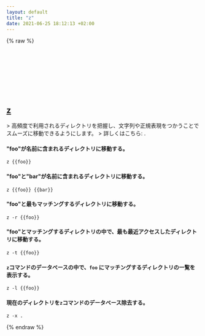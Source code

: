 ```yaml
---
layout: default
title: "z"
date: 2021-06-25 18:12:13 +02:00
---
```

{% raw %}
<h2 id="z">
  <a href="/ja/common/z.html">z</a> <a href="#z"><svg class="icon">
    <use href="/assets/images/unicode_sprite.svg#link" />
  </svg></a>
</h2>
> 高頻度で利用されるディレクトリを把握し、文字列や正規表現をつかうことでスムーズに移動できるようにします。
> 詳しくはこちら: <https://github.com/rupa/z>.

#### "foo"が名前に含まれるディレクトリに移動する。
```shell
z {{foo}}
```
#### "foo"と"bar"が名前に含まれるディレクトリに移動する。
```shell
z {{foo}} {{bar}}
```
#### "foo"と最もマッチングするディレクトリに移動する。
```shell
z -r {{foo}}
```
#### "foo"とマッチングするディレクトリの中で、最も最近アクセスしたディレクトリに移動する。
```shell
z -t {{foo}}
```
#### `z`コマンドのデータベースの中で、`foo` にマッチングするディレクトリの一覧を表示する。
```shell
z -l {{foo}}
```
#### 現在のディレクトリを`z`コマンドのデータベース除去する。
```shell
z -x .
```
{% endraw %}